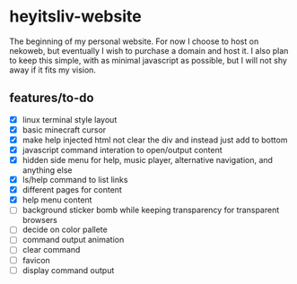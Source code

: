 # heyitsliv-website

The beginning of my personal website. For now I choose to host on nekoweb, but eventually I wish to purchase a domain and host it. I also plan to keep this simple, with as minimal javascript as possible, but I will not shy away if it fits my vision.

## features/to-do
- [x] linux terminal style layout
- [x] basic minecraft cursor
- [x] make help injected html not clear the div and instead just add to bottom
- [x] javascript command interation to open/output content
- [x] hidden side menu for help, music player, alternative navigation, and anything else
- [x] ls/help command to list links
- [x] different pages for content
- [x] help menu content
- [ ] background sticker bomb while keeping transparency for transparent browsers
- [ ] decide on color pallete
- [ ] command output animation
- [ ] clear command
- [ ] favicon
- [ ] display command output